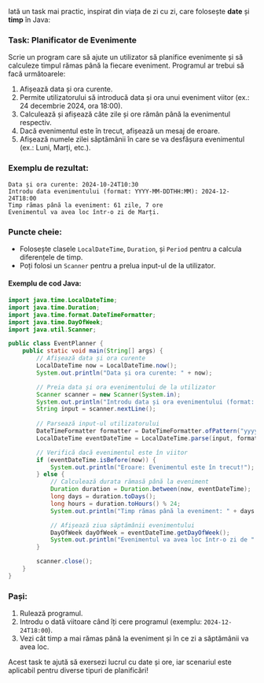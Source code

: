 Iată un task mai practic, inspirat din viața de zi cu zi, care folosește **date** și **timp** în Java:

### Task: Planificator de Evenimente
Scrie un program care să ajute un utilizator să planifice evenimente și să calculeze timpul rămas până la fiecare eveniment. Programul ar trebui să facă următoarele:

1. Afișează data și ora curente.
2. Permite utilizatorului să introducă data și ora unui eveniment viitor (ex.: 24 decembrie 2024, ora 18:00).
3. Calculează și afișează câte zile și ore rămân până la evenimentul respectiv.
4. Dacă evenimentul este în trecut, afișează un mesaj de eroare.
5. Afișează numele zilei săptămânii în care se va desfășura evenimentul (ex.: Luni, Marți, etc.).

### Exemplu de rezultat:
```
Data și ora curente: 2024-10-24T10:30
Introdu data evenimentului (format: YYYY-MM-DDTHH:MM): 2024-12-24T18:00
Timp rămas până la eveniment: 61 zile, 7 ore
Evenimentul va avea loc într-o zi de Marți.
```

### Puncte cheie:
- Folosește clasele `LocalDateTime`, `Duration`, și `Period` pentru a calcula diferențele de timp.
- Poți folosi un `Scanner` pentru a prelua input-ul de la utilizator.

#### Exemplu de cod Java:
```java
import java.time.LocalDateTime;
import java.time.Duration;
import java.time.format.DateTimeFormatter;
import java.time.DayOfWeek;
import java.util.Scanner;

public class EventPlanner {
    public static void main(String[] args) {
        // Afișează data și ora curente
        LocalDateTime now = LocalDateTime.now();
        System.out.println("Data și ora curente: " + now);

        // Preia data și ora evenimentului de la utilizator
        Scanner scanner = new Scanner(System.in);
        System.out.println("Introdu data și ora evenimentului (format: YYYY-MM-DDTHH:MM):");
        String input = scanner.nextLine();
        
        // Parsează input-ul utilizatorului
        DateTimeFormatter formatter = DateTimeFormatter.ofPattern("yyyy-MM-dd'T'HH:mm");
        LocalDateTime eventDateTime = LocalDateTime.parse(input, formatter);

        // Verifică dacă evenimentul este în viitor
        if (eventDateTime.isBefore(now)) {
            System.out.println("Eroare: Evenimentul este în trecut!");
        } else {
            // Calculează durata rămasă până la eveniment
            Duration duration = Duration.between(now, eventDateTime);
            long days = duration.toDays();
            long hours = duration.toHours() % 24;
            System.out.println("Timp rămas până la eveniment: " + days + " zile, " + hours + " ore");

            // Afișează ziua săptămânii evenimentului
            DayOfWeek dayOfWeek = eventDateTime.getDayOfWeek();
            System.out.println("Evenimentul va avea loc într-o zi de " + dayOfWeek);
        }

        scanner.close();
    }
}
```

### Pași:
1. Rulează programul.
2. Introdu o dată viitoare când îți cere programul (exemplu: `2024-12-24T18:00`).
3. Vezi cât timp a mai rămas până la eveniment și în ce zi a săptămânii va avea loc.

Acest task te ajută să exersezi lucrul cu date și ore, iar scenariul este aplicabil pentru diverse tipuri de planificări!
